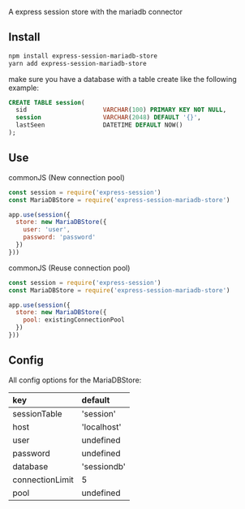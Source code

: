 A express session store with the mariadb connector


## Install

```sh
npm install express-session-mariadb-store
yarn add express-session-mariadb-store
```

make sure you have a database with a table create like the following example:

```sql
CREATE TABLE session(
  sid                     VARCHAR(100) PRIMARY KEY NOT NULL,   
  session                 VARCHAR(2048) DEFAULT '{}',   
  lastSeen                DATETIME DEFAULT NOW() 
);
```

## Use

commonJS (New connection pool)

```js
const session = require('express-session')
const MariaDBStore = require('express-session-mariadb-store')

app.use(session({
  store: new MariaDBStore({
    user: 'user',
    password: 'password'
  })
}))
```

commonJS (Reuse connection pool)
```js
const session = require('express-session')
const MariaDBStore = require('express-session-mariadb-store')

app.use(session({
  store: new MariaDBStore({
    pool: existingConnectionPool
  })
}))
```


## Config
All config options for the MariaDBStore:

| key             | default     |
| :-------------- | :---------- |
| sessionTable    | 'session'   |
| host            | 'localhost' |
| user            | undefined   |
| password        | undefined   |
| database        | 'sessiondb' |
| connectionLimit | 5           |
| pool            | undefined   |

